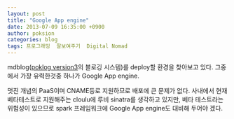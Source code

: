 ```yaml
---
layout: post
title: "Google App engine"
date: 2013-07-09 16:35:00 +0900
author: poksion
categories: blog
tags: 프로그래밍  잘보여주기  Digital Nomad
---
```


mdblog([poklog version3](http://poksion.net)의 블로깅 시스템)를 deploy할 환경을 찾아보고 있다. 그중에서 가장 유력한것중 하나가 Google App engine.

멋진 개념의 PaaS이며 CNAME등로 지원하므로 배포에 큰 문제가 없다. 사내에서 현재 베타테스트로 지원해주는 cloulu에 루비 sinatra를 생각하고 있지만, 베타 테스트라는 위험성이 있으므로 spark 프레임워크에 Google App engine도 대비해 두어야 겠다.

